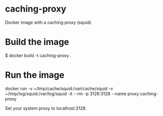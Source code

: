 # caching-proxy
Docker image with a caching proxy (squid)

# Build the image
$ docker build -t caching-proxy .

# Run the image
docker run -v ~/tmp/cache/squid:/var/cache/squid -v ~/tmp/log/squid:/var/log/squid -it --rm -p 3128:3128 --name proxy  caching-proxy

Set your system proxy to localhost:3128.

